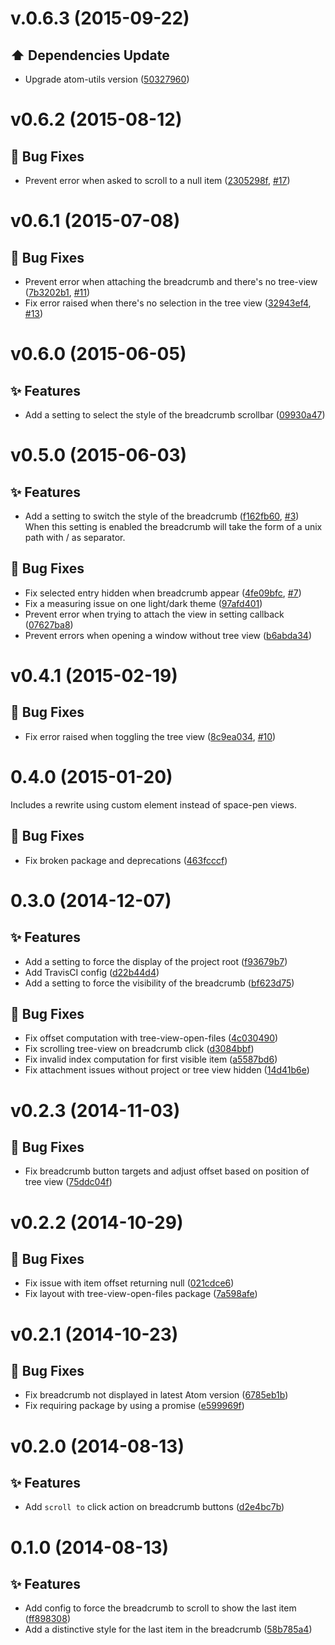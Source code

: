 <a name="v.0.6.3"></a>
# v.0.6.3 (2015-09-22)

## :arrow_up: Dependencies Update

- Upgrade atom-utils version ([50327960](https://github.com/abe33/atom-tree-view-breadcrumb/commit/50327960e212d7319587d4b25b8b61b04479d9be))

<a name="v0.6.2"></a>
# v0.6.2 (2015-08-12)

## :bug: Bug Fixes

- Prevent error when asked to scroll to a null item ([2305298f](https://github.com/abe33/atom-tree-view-breadcrumb/commit/2305298f34f38ee3549e0a42633c9ba7324becd8), [#17](https://github.com/abe33/atom-tree-view-breadcrumb/issues/17))

<a name="v0.6.1"></a>
# v0.6.1 (2015-07-08)

## :bug: Bug Fixes

- Prevent error when attaching the breadcrumb and there's no tree-view ([7b3202b1](https://github.com/abe33/atom-tree-view-breadcrumb/commit/7b3202b1cb2004faf40c1ca09ccfe7ac209cf0dd), [#11](https://github.com/abe33/atom-tree-view-breadcrumb/issues/11))
- Fix error raised when there's no selection in the tree view ([32943ef4](https://github.com/abe33/atom-tree-view-breadcrumb/commit/32943ef4a91a5de5beb28e7025e4ae67540a8f63), [#13](https://github.com/abe33/atom-tree-view-breadcrumb/issues/13))

<a name="v0.6.0"></a>
# v0.6.0 (2015-06-05)

## :sparkles: Features

- Add a setting to select the style of the breadcrumb scrollbar ([09930a47](https://github.com/abe33/atom-tree-view-breadcrumb/commit/09930a47cab717432c179e752c990b697b14465d))

<a name="v0.5.0"></a>
# v0.5.0 (2015-06-03)

## :sparkles: Features

- Add a setting to switch the style of the breadcrumb ([f162fb60](https://github.com/abe33/atom-tree-view-breadcrumb/commit/f162fb60a4f734bc89f46d771437d72bd58b426c), [#3](https://github.com/abe33/atom-tree-view-breadcrumb/issues/3))  <br>When this setting is enabled the breadcrumb will take the form of a
  unix path with / as separator.

## :bug: Bug Fixes

- Fix selected entry hidden when breadcrumb appear ([4fe09bfc](https://github.com/abe33/atom-tree-view-breadcrumb/commit/4fe09bfc69213efb630d58f5496e0122a86b8438), [#7](https://github.com/abe33/atom-tree-view-breadcrumb/issues/7))
- Fix a measuring issue on one light/dark theme ([97afd401](https://github.com/abe33/atom-tree-view-breadcrumb/commit/97afd40163c03a33eaaaebf83d9cd6e8768f09a2))
- Prevent error when trying to attach the view in setting callback ([07627ba8](https://github.com/abe33/atom-tree-view-breadcrumb/commit/07627ba8772311856b16f8385a02942fc998a251))
- Prevent errors when opening a window without tree view ([b6abda34](https://github.com/abe33/atom-tree-view-breadcrumb/commit/b6abda3491cc763f1af2df420fe6377b334e8cb3))

<a name="v0.4.1"></a>
# v0.4.1 (2015-02-19)

## :bug: Bug Fixes

- Fix error raised when toggling the tree view ([8c9ea034](https://github.com/abe33/atom-tree-view-breadcrumb/commit/8c9ea0346bb9a21d869b76951712b2148c3a85a0), [#10](https://github.com/abe33/atom-tree-view-breadcrumb/issues/10))

<a name="0.4.0"></a>
# 0.4.0 (2015-01-20)

Includes a rewrite using custom element instead of space-pen views.

## :bug: Bug Fixes

- Fix broken package and deprecations ([463fcccf](https://github.com/abe33/atom-tree-view-breadcrumb/commit/463fcccf22e3187cfd01e82d76c7e8a11729d754))

<a name="0.3.0"></a>
# 0.3.0 (2014-12-07)

## :sparkles: Features

- Add a setting to force the display of the project root ([f93679b7](https://github.com/abe33/atom-tree-view-breadcrumb/commit/f93679b7b520ec5194cd2728b9acb3d438a0c5df))
- Add TravisCI config ([d22b44d4](https://github.com/abe33/atom-tree-view-breadcrumb/commit/d22b44d4fd4880acca2fc6ab0c01bb30448d8ddd))
- Add a setting to force the visibility of the breadcrumb ([bf623d75](https://github.com/abe33/atom-tree-view-breadcrumb/commit/bf623d75fa378d6b7fd89b07e17c266725c5d83e))

## :bug: Bug Fixes

- Fix offset computation with tree-view-open-files ([4c030490](https://github.com/abe33/atom-tree-view-breadcrumb/commit/4c030490cfa5a6e367ac8bcd24228378df57ab5e))
- Fix scrolling tree-view on breadcrumb click ([d3084bbf](https://github.com/abe33/atom-tree-view-breadcrumb/commit/d3084bbf3b32e263f19c3583411df583cf3ffd2d))
- Fix invalid index computation for first visible item ([a5587bd6](https://github.com/abe33/atom-tree-view-breadcrumb/commit/a5587bd6d0b76c3e328276d9b782eb999e849bf3))
- Fix attachment issues without project or tree view hidden ([14d41b6e](https://github.com/abe33/atom-tree-view-breadcrumb/commit/14d41b6e199244a8222eba090c44d678f6a4d2e6))

<a name="v0.2.3"></a>
# v0.2.3 (2014-11-03)

## :bug: Bug Fixes

- Fix breadcrumb button targets and adjust offset based on position of tree view ([75ddc04f](https://github.com/abe33/atom-tree-view-breadcrumb/commit/75ddc04f1a21189186db29f5ad0ee329811be5e0))

<a name="v0.2.2"></a>
# v0.2.2 (2014-10-29)

## :bug: Bug Fixes

- Fix issue with item offset returning null ([021cdce6](https://github.com/abe33/atom-tree-view-breadcrumb/commit/021cdce6b762d8f8731ba9bc14f9d9b40314ccb4))
- Fix layout with tree-view-open-files package ([7a598afe](https://github.com/abe33/atom-tree-view-breadcrumb/commit/7a598afef4881f4ae30212b5933013a03d2838c1))

<a name="v0.2.1"></a>
# v0.2.1 (2014-10-23)

## :bug: Bug Fixes

- Fix breadcrumb not displayed in latest Atom version ([6785eb1b](https://github.com/abe33/atom-tree-view-breadcrumb/commit/6785eb1b0233c50538785ea0cb3b08b187e546b9))
- Fix requiring package by using a promise ([e599969f](https://github.com/abe33/atom-tree-view-breadcrumb/commit/e599969fc36ad651f926d69faf7612cdde9c527c))

<a name="v0.2.0"></a>
# v0.2.0 (2014-08-13)

## :sparkles: Features

- Add `scroll to` click action on breadcrumb buttons ([d2e4bc7b](https://github.com/abe33/atom-tree-view-breadcrumb/commit/d2e4bc7b0d721eda06353728da5c380b40904eee))


<a name="0.1.0"></a>
# 0.1.0 (2014-08-13)

## :sparkles: Features

- Add config to force the breadcrumb to scroll to show the last item ([ff898308](https://github.com/atom/tree-view-breadcrumb/commit/ff898308c5f256e16279778748fafacf79549fe8))
- Add a distinctive style for the last item in the breadcrumb ([58b785a4](https://github.com/atom/tree-view-breadcrumb/commit/58b785a411cbe7c79962b365b204d3b72d8586ae))
